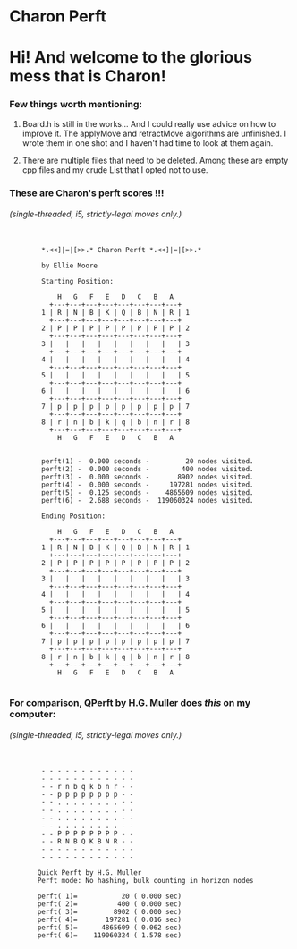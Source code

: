 # Charon Perft
# Hi! And welcome to the glorious mess that is Charon!

### Few things worth mentioning:

<p>
 <ol>
  <li>
   <p>
Board.h is still in the works... And I could really use advice on how to improve it.
The applyMove and retractMove algorithms are unfinished. I wrote them in one shot and I 
haven't had time to look at them again.
   </p> 
  <li>
   <p>
There are multiple files that need to be deleted. Among these are empty cpp files and 
my crude List that I opted not to use.
   </p>
  </li> 
 </ol> 
</p>

### These are Charon's perft scores !!!
###### *(single-threaded, i5, strictly-legal moves only.)*
 <pre>
  <code>
        *.<<]|=|[>>.* Charon Perft *.<<]|=|[>>.*
        
        by Ellie Moore

        Starting Position:

            H   G   F   E   D   C   B   A
          +---+---+---+---+---+---+---+---+
        1 | R | N | B | K | Q | B | N | R | 1
          +---+---+---+---+---+---+---+---+
        2 | P | P | P | P | P | P | P | P | 2
          +---+---+---+---+---+---+---+---+
        3 |   |   |   |   |   |   |   |   | 3
          +---+---+---+---+---+---+---+---+
        4 |   |   |   |   |   |   |   |   | 4
          +---+---+---+---+---+---+---+---+
        5 |   |   |   |   |   |   |   |   | 5
          +---+---+---+---+---+---+---+---+
        6 |   |   |   |   |   |   |   |   | 6
          +---+---+---+---+---+---+---+---+
        7 | p | p | p | p | p | p | p | p | 7
          +---+---+---+---+---+---+---+---+
        8 | r | n | b | k | q | b | n | r | 8
          +---+---+---+---+---+---+---+---+
            H   G   F   E   D   C   B   A


        perft(1) -  0.000 seconds -         20 nodes visited.
        perft(2) -  0.000 seconds -        400 nodes visited.
        perft(3) -  0.000 seconds -       8902 nodes visited.
        perft(4) -  0.000 seconds -     197281 nodes visited.
        perft(5) -  0.125 seconds -    4865609 nodes visited.
        perft(6) -  2.688 seconds -  119060324 nodes visited.

        Ending Position:

            H   G   F   E   D   C   B   A
          +---+---+---+---+---+---+---+---+
        1 | R | N | B | K | Q | B | N | R | 1
          +---+---+---+---+---+---+---+---+
        2 | P | P | P | P | P | P | P | P | 2
          +---+---+---+---+---+---+---+---+
        3 |   |   |   |   |   |   |   |   | 3
          +---+---+---+---+---+---+---+---+
        4 |   |   |   |   |   |   |   |   | 4
          +---+---+---+---+---+---+---+---+
        5 |   |   |   |   |   |   |   |   | 5
          +---+---+---+---+---+---+---+---+
        6 |   |   |   |   |   |   |   |   | 6
          +---+---+---+---+---+---+---+---+
        7 | p | p | p | p | p | p | p | p | 7
          +---+---+---+---+---+---+---+---+
        8 | r | n | b | k | q | b | n | r | 8
          +---+---+---+---+---+---+---+---+
            H   G   F   E   D   C   B   A
 </code>
</pre> 
### For comparison, QPerft by H.G. Muller does *this* on my computer:
###### *(single-threaded, i5, strictly-legal moves only.)*
<pre>
 <code>
        - - - - - - - - - - - -
        - - - - - - - - - - - -
        - - r n b q k b n r - -
        - - p p p p p p p p - -
        - - . . . . . . . . - -
        - - . . . . . . . . - -
        - - . . . . . . . . - -
        - - . . . . . . . . - -
        - - P P P P P P P P - -
        - - R N B Q K B N R - -
        - - - - - - - - - - - -
        - - - - - - - - - - - -

       Quick Perft by H.G. Muller
       Perft mode: No hashing, bulk counting in horizon nodes

       perft( 1)=           20 ( 0.000 sec)
       perft( 2)=          400 ( 0.000 sec)
       perft( 3)=         8902 ( 0.000 sec)
       perft( 4)=       197281 ( 0.016 sec)
       perft( 5)=      4865609 ( 0.062 sec)
       perft( 6)=    119060324 ( 1.578 sec)
 </code>
</pre>
